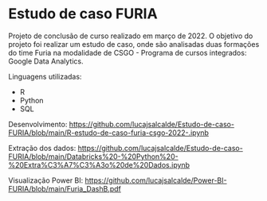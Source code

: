 # Estudo de caso FURIA

Projeto de conclusão de curso realizado em março de 2022. O objetivo do projeto foi realizar um estudo de caso, onde são analisadas duas formações do time Furia na modalidade de CSGO  - Programa de cursos integrados: Google Data Analytics.

Linguagens utilizadas:

- R
- Python
- SQL

Desenvolvimento: 
https://github.com/lucajsalcalde/Estudo-de-caso-FURIA/blob/main/R-estudo-de-caso-furia-csgo-2022-.ipynb

Extração dos dados: 
https://github.com/lucajsalcalde/Estudo-de-caso-FURIA/blob/main/Databricks%20-%20Python%20-%20Extra%C3%A7%C3%A3o%20de%20Dados.ipynb

Visualização Power BI:
https://github.com/lucajsalcalde/Power-BI-FURIA/blob/main/Furia_DashB.pdf
